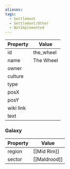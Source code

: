 ```yaml
---
aliases: 
tags:
  - Settlement
  - Settlement/Other
  - NotImplemented
---
```


| Property  | Value     |
| --------- | --------- |
| id        | the_wheel |
| name      | The Wheel |
| owner     |           |
| culture   |           |
| type      |           |
| posX      |           |
| posY      |           |
| wiki link |           |
| text      |           |

### Galaxy
| Property | Value        |
| -------- | ------------ |
| region   | [[Mid Rim]]  |
| sector   | [[Maldrood]] |
